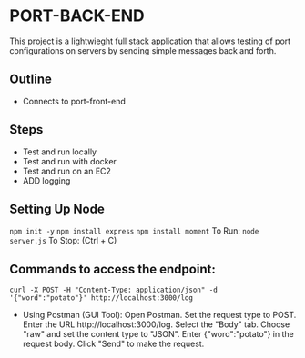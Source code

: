# PORT-BACK-END
This project is a lightwieght full stack application that allows testing of port configurations on servers by sending simple messages back and forth.

## Outline
- Connects to port-front-end

## Steps
- Test and run locally
- Test and run with docker
- Test and run on an EC2
- ADD logging

## Setting Up Node
`npm init -y`
`npm install express`
`npm install moment`
To Run:
`node server.js`
To Stop:
(Ctrl + C)

## Commands to access the endpoint:
`curl -X POST -H "Content-Type: application/json" -d '{"word":"potato"}' http://localhost:3000/log`

- Using Postman (GUI Tool):
    Open Postman.
    Set the request type to POST.
    Enter the URL http://localhost:3000/log.
    Select the "Body" tab.
    Choose "raw" and set the content type to "JSON".
    Enter {"word":"potato"} in the request body.
    Click "Send" to make the request.